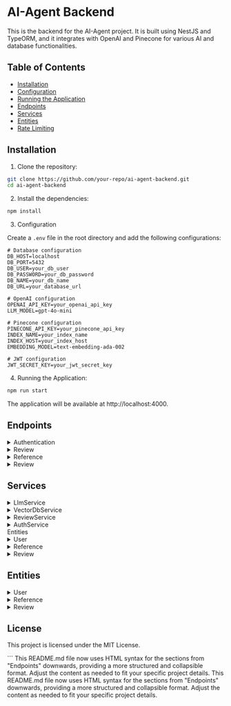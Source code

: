 # AI-Agent Backend

This is the backend for the AI-Agent project. It is built using NestJS and TypeORM, and it integrates with OpenAI and Pinecone for various AI and database functionalities.

## Table of Contents

- [Installation](#installation)
- [Configuration](#configuration)
- [Running the Application](#running-the-application)
- [Endpoints](#endpoints)
- [Services](#services)
- [Entities](#entities)
- [Rate Limiting](#rate-limiting)

## Installation

1. Clone the repository:

```bash
git clone https://github.com/your-repo/ai-agent-backend.git
cd ai-agent-backend

```

2. Install the dependencies:

```bash
npm install

```

3.  Configuration

Create a `.env` file in the root directory and add the following configurations:

```env
# Database configuration
DB_HOST=localhost
DB_PORT=5432
DB_USER=your_db_user
DB_PASSWORD=your_db_password
DB_NAME=your_db_name
DB_URL=your_database_url

# OpenAI configuration
OPENAI_API_KEY=your_openai_api_key
LLM_MODEL=gpt-4o-mini

# Pinecone configuration
PINECONE_API_KEY=your_pinecone_api_key
INDEX_NAME=your_index_name
INDEX_HOST=your_index_host
EMBEDDING_MODEL=text-embedding-ada-002

# JWT configuration
JWT_SECRET_KEY=your_jwt_secret_key

```

4. Running the Application:

```bash
npm run start

```

The application will be available at http://localhost:4000.

## Endpoints

<details> <summary>Authentication</summary> <ul> <li><code>POST /auth/login-or-signup</code>: Login or signup a user.</li> </ul> </details> <details> <summary>Review</summary> <ul> <li><code>POST /review/submit-reference</code>: Submit a reference document.</li> <li><code>POST /review/generate-review</code>: Generate a personalized review.</li> <li><code>POST /review/test-pinecone-connection</code>: Test the connection to Pinecone.</li> <li><code>POST /review/test-generate-embedding</code>: Test the embedding generation.</li> </ul> </details> <details> <summary>Reference</summary> <ul> <li><code>GET /reference/get-reference</code>: Get all references.</li> <li><code>GET /reference/get-reference/:referenceId</code>: Get a single reference by ID.</li> </ul> </details> <details> <summary>Review</summary> <ul> <li><code>GET /review/get-review</code>: Get all reviews.</li> <li><code>GET /review/get-review/:reviewId</code>: Get a single review by ID.</li> </ul> </details>

## Services

<details> <summary>LlmService</summary> <p>This service integrates with OpenAI to generate feedback based on a given prompt.</p> </details> <details> <summary>VectorDbService</summary> <p>This service integrates with Pinecone to upsert and search embeddings.</p> </details> <details> <summary>ReviewService</summary> <p>This service handles the logic for generating reviews and processing references.</p> </details> <details> <summary>AuthService</summary> <p>This service handles the authentication logic, including login and signup.</p> </details>
Entities
<details> <summary>User</summary> <p>Represents a user in the system.</p> </details> <details> <summary>Reference</summary> <p>Represents a reference document in the system.</p> </details> <details> <summary>Review</summary> <p>Represents a review in the system.</p> </details>

## Entities

<details> <summary>User</summary> <p>Represents a user in the system.</p> </details> <details> <summary>Reference</summary> <p>Represents a reference document in the system.</p> </details> <details> <summary>Review</summary> <p>Represents a review in the system.</p> </details>

<!-- ## Rate Limiting

<p>The application uses <code>nestjs-rate-limiter</code> to limit the number of requests to the LLM model and Pinecone DB. The rate limiting configuration is set using environment variables.</p> -->

## License

<p>This project is licensed under the MIT License.</p> ```
This README.md file now uses HTML syntax for the sections from "Endpoints" downwards, providing a more structured and collapsible format. Adjust the content as needed to fit your specific project details. This README.md file now uses HTML syntax for the sections from "Endpoints" downwards, providing a more structured and collapsible format. Adjust the content as needed to fit your specific project details.
